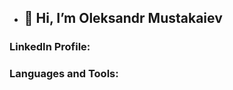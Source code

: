 - <h2>👋 Hi, I’m Oleksandr Mustakaiev</h2>

<h3>LinkedIn Profile:</h3>


<h3>Languages and Tools:</h3>

<!---
OleksandrMustakaiev/OleksandrMustakaiev is a ✨ special ✨ repository because its `README.md` (this file) appears on your GitHub profile.
You can click the Preview link to take a look at your changes.
--->
